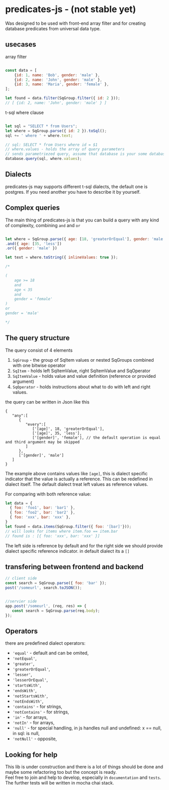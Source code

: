 # predicates-js - (not stable yet)
Was designed to be used with front-end array filter and for creating database predicates from universal data type.


## usecases
array filter
```js

const data = [
	{id: 1, name: 'Bob', gender: 'male' },
	{id: 2, name: 'John', gender: 'male' },
	{id: 3, name: 'Maria', gender: 'female' },
];

let found = data.filter(SqGroup.filter({ id: 2 }));
// [ {id: 2, name: 'John', gender: 'male' } ]
```

t-sql where clause
```js

let sql = "SELECT * from Users";
let where = SqGroup.parse({ id: 2 }).toSql();
sql += ' where ' + where.text;

// sql: SELECT * from Users where id = $1
// where.values - holds the array of query parameters
// sends parametriezed query, assume that database is your some database framework, f.e. pg
database.query(sql, where.values);


```

## Dialects
predicates-js may supports different t-sql dialects, the default one is postgres.
If you need another you have to describe it by yourself.

## Complex queries
The main thing of predicates-js is that you can build a query with any kind of complexity, combining `and` and `or`

```js

let where = SqGroup.parse({ age: [18, 'greaterOrEqual'], gender: 'male' })
.and({ age: [35, 'less'])
.or({ gender: 'male' })

let text = where.toString({ inlineValues: true });

/*

(
	age >= 18
	and
	age < 35
	and
	gender = 'female'
)
or
gender = 'male'

*/


```

## The query structure
The query consist of 4 elements
1. `SqGroup` - the group of SqItem values or nested SqGroups combined with one bitwise operator
2. `SqItem` - holds left SqItemValue, right SqItemValue and SqOperator
3. `SqItemValue` - holds value and value definition (reference or provided argument)
4. `SqOperator` - holds instructions about what to do with left and right values.

the query can be written in Json like this
```
{
   "any":[
      {
         "every":[
            ['[age]', 18, 'greaterOrEqual'],
            ['[age]', 35, 'less'],
            ['[gender]', 'female'], // the default operation is equal and third argument may be skipped
         ]
      },
      ['[gender]', 'male']
   ]
}
```
The example above contains values like `[age]`, this is dialect specific indicator that the value is actually a reference. This can be redefined in dialect itself.
The default dialect treat left values as reference values.  

For comparing with both reference value:
```js
let data = {
  { foo: 'foo1', bar: 'bar1' },
  { foo: 'foo2', bar: 'bar2' },
  { foo: 'xxx', bar: 'xxx' },
}
let found = data.items(SqGroup.filter({ foo: '[bar]'}));
// will looks for items where item.foo == item.bar
// found is : [{ foo: 'xxx', bar: 'xxx' }]
```
The left side is reference by default and for the right side we should provide dialect specific reference indicator. in default dialect its a `[]`

## transfering between frontend and backend
```js
// client side
const search = SqGroup.parse({ foo: 'bar' });
post('/someurl', search.toJSON());


//servier side
app.post('/someurl', (req, res) => {
   const search = SqGroup.parse(req.body);
});

```


## Operators
there are predefined dialect operators:
- `'equal'` - default and can be omited,
- `'notEqual'`,
- `'greater'`,
- `'greaterOrEqual'`,
- `'lesser'`,
- `'lesserOrEqual'`,
- `'startsWith'`,
- `'endsWith'`,
- `'notStartsWith'`,
- `'notEndsWith'`,
- `'contains'` - for strings,
- `'notContains'` - for strings,
- `'in'` - for arrays,
- `'notIn'` - for arrays,
- `'null'` - for special handling, in js handles null and undefined: x == null, in sql: is null,
- `'notNull'` - opposite,


## Looking for help
This lib is under construction and there is a lot of things should be done and maybe some refactoring too but the concept is ready.  
Feel free to join and help to develop, especially in `documentation` and `tests`.  
The further tests will be written in mocha chai stack.
